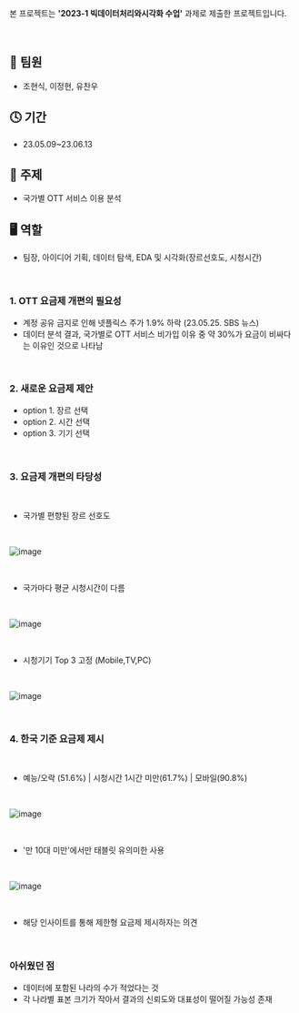 본 프로젝트는 **'2023-1 빅데이터처리와시각화 수업'** 과제로 제출한 프로젝트입니다.

<br/>

## 👬 팀원
- 조현식, 이정현, 유찬우

## 🕓 기간
- 23.05.09~23.06.13

## 📑 주제
- 국가별 OTT 서비스 이용 분석

## 🖥 역할 
- 팀장, 아이디어 기획, 데이터 탐색, EDA 및 시각화(장르선호도, 시청시간)

<br/>

### 1. OTT 요금제 개편의 필요성
   - 계정 공유 금지로 인해 넷플릭스 주가 1.9% 하락 (23.05.25. SBS 뉴스)
   - 데이터 분석 결과, 국가별로 OTT 서비스 비가입 이유 중 약 30%가 요금이 비싸다는 이유인 것으로 나타남

<br/>

### 2. 새로운 요금제 제안
   - option 1. 장르 선택
   - option 2. 시간 선택
   - option 3. 기기 선택

<br/>

### 3. 요금제 개편의 타당성

<br/>

   - 국가별 편향된 장르 선호도

<br/>

![image](https://github.com/hsjo827/KMU_Project/assets/133327403/1b414e7d-e968-45bf-9bed-d75f27475fea)

<br/>

   - 국가마다 평균 시청시간이 다름

<br/>

![image](https://github.com/hsjo827/KMU_Project/assets/133327403/b66ae37f-1546-4270-bbb9-9df5d2b20b96)


<br/>

   - 시청기기 Top 3 고정 (Mobile,TV,PC)

<br/>

![image](https://github.com/hsjo827/KMU_Project/assets/133327403/d3200bc0-6d37-4ea7-829e-7a970321ba9e)

<br/>

### 4. 한국 기준 요금제 제시

<br/>

   - 예능/오락 (51.6%) | 시청시간 1시간 미만(61.7%) | 모바일(90.8%)

<br/>

![image](https://github.com/hsjo827/KMU_Project/assets/133327403/0797f5c2-296a-4d24-97b6-1ac210a451fc)


<br/>

   - '만 10대 미만'에서만 태블릿 유의미한 사용

<br/>

![image](https://github.com/hsjo827/KMU_Project/assets/133327403/bef7b0c7-5579-4802-9fc2-d5c0fc137268)


<br/>

   - 해당 인사이트를 통해 제한형 요금제 제시하자는 의견

<br/>

### 아쉬웠던 점
  - 데이터에 포함된 나라의 수가 적었다는 것
  - 각 나라별 표본 크기가 작아서 결과의 신뢰도와 대표성이 떨어질 가능성 존재
